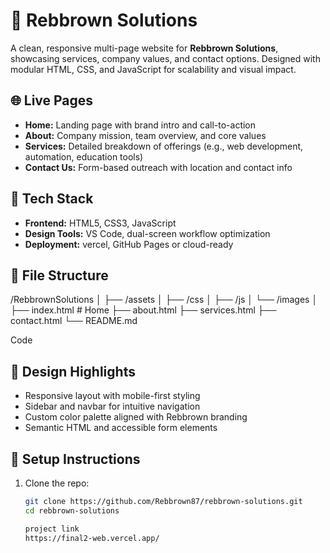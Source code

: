 # 💼 Rebbrown Solutions

A clean, responsive multi-page website for **Rebbrown Solutions**, showcasing services, company values, and contact options. Designed with modular HTML, CSS, and JavaScript for scalability and visual impact.

## 🌐 Live Pages

- **Home:** Landing page with brand intro and call-to-action
- **About:** Company mission, team overview, and core values
- **Services:** Detailed breakdown of offerings (e.g., web development, automation, education tools)
- **Contact Us:** Form-based outreach with location and contact info

## 🧱 Tech Stack

- **Frontend:** HTML5, CSS3, JavaScript
- **Design Tools:** VS Code, dual-screen workflow optimization
- **Deployment:** vercel, GitHub Pages or cloud-ready

## 📁 File Structure

/RebbrownSolutions │ ├── /assets │ ├── /css │ ├── /js │ └── /images │ ├── index.html # Home ├── about.html ├── services.html ├── contact.html └── README.md

Code

## 🎨 Design Highlights

- Responsive layout with mobile-first styling
- Sidebar and navbar for intuitive navigation
- Custom color palette aligned with Rebbrown branding
- Semantic HTML and accessible form elements

## 🚀 Setup Instructions

1. Clone the repo:
   ```bash
   git clone https://github.com/Rebbrown87/rebbrown-solutions.git
   cd rebbrown-solutions

   project link
   https://final2-web.vercel.app/

